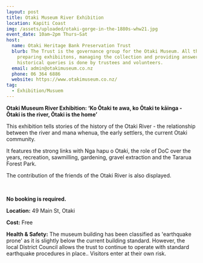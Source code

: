 ```yaml
---
layout: post
title: Otaki Museum River Exhibition
location: Kapiti Coast
img: /assets/uploaded/otaki-gorge-in-the-1880s-whw21.jpg
event_date: 10am–2pm Thurs–Sat
host:
  name: Otaki Heritage Bank Preservation Trust
  blurb: The Trust is the governance group for the Otaki Museum. All the work of
    preparing exhibiitons, managing the collection and providing answers to
    historical queries is done by trustees and volunteers.
  email: admin@otakimuseum.co.nz
  phone: 06 364 6886
  website: https://www.otakimuseum.co.nz/
tag:
  - Exhibition/Musuem
---
```

**Otaki Museum River Exhibition: ‘Ko Ōtaki te awa, ko Ōtaki te kāinga - Ōtaki is the river, Ōtaki is the home’**

This exhibition tells stories of the history of the Otaki River - the relationship between the river and mana whenua, the early settlers, the current Otaki community. 

It features the strong links with Nga hapu o Otaki, the role of DoC over the years, recreation, sawmilling, gardening, gravel extraction and the Tararua Forest Park. 

The contribution of the friends of the Otaki River is also displayed.

<br>

**No booking is required.** 

**Location:** 49 Main St, Otaki

**Cost:** Free

**Health & Safety:** The museum building has been classified as 'earthquake prone' as it is slightly below the current building standard. However, the local District Council allows the trust to continue to operate with standard earthquake procedures in place.. Visitors enter at their own risk.